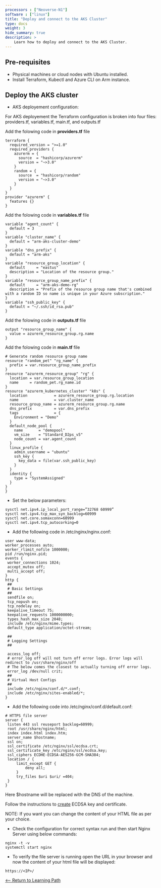 ```yaml
---
processors : ["Neoverse-N1"]
software : ["linux"]
title: "Deploy and connect to the AKS Cluster"
type: docs
weight: 3
hide_summary: true
description: >
    Learn how to deploy and connect to the AKS Cluster.
---
```


## Pre-requisites

* Physical machines or cloud nodes with Ubuntu installed.
* Install Terraform, Kubectl and Azure CLI on Arm instance.

## Deploy the AKS cluster

*  AKS deployement configuration:

For AKS deployement the Terraform configuration is broken into four files: providers.tf, variables.tf, main.tf, and outputs.tf

Add the folowing code in **providers.tf** file

```console
terraform {
  required_version = ">=1.0"
  required_providers {
    azurerm = {
      source  = "hashicorp/azurerm"
      version = "~>3.0"
    }
    random = {
      source  = "hashicorp/random"
      version = "~>3.0"
    }
  }
}
provider "azurerm" {
  features {}
}
```

Add the folowing code in **variables.tf** file

```console
variable "agent_count" {
  default = 3
}
variable "cluster_name" {
  default = "arm-aks-cluster-demo"
}
variable "dns_prefix" {
  default = "arm-aks"
}
variable "resource_group_location" {
  default     = "eastus"
  description = "Location of the resource group."
}
variable "resource_group_name_prefix" {
  default     = "arm-aks-demo-rg"
  description = "Prefix of the resource group name that's combined with a random ID so name is unique in your Azure subscription."
}                                                                                                                 
variable "ssh_public_key" {
  default = "~/.ssh/id_rsa.pub"
}
```

Add the folowing code in **outputs.tf** file

```console
output "resource_group_name" {
  value = azurerm_resource_group.rg.name
}
```

Add the folowing code in **main.tf** file

```console
# Generate random resource group name
resource "random_pet" "rg_name" {
  prefix = var.resource_group_name_prefix
}
resource "azurerm_resource_group" "rg" {
  location = var.resource_group_location
  name     = random_pet.rg_name.id
}
resource "azurerm_kubernetes_cluster" "k8s" {
  location            = azurerm_resource_group.rg.location
  name                = var.cluster_name
  resource_group_name = azurerm_resource_group.rg.name
  dns_prefix          = var.dns_prefix
  tags                = {
    Environment = "Demo"
  }
  default_node_pool {
    name       = "demopool"
    vm_size    = "Standard_D2ps_v5"
    node_count = var.agent_count
  }                                                                                                 
  linux_profile {
    admin_username = "ubuntu"
    ssh_key {
      key_data = file(var.ssh_public_key)
    }
  }
  identity {
    type = "SystemAssigned"
  }
}
}
```

*  Set the below parameters:

```console
sysctl net.ipv4.ip_local_port_range=”32768 60999”
sysctl net.ipv4.tcp_max_syn_backlog=60999
sysctl net.core.somaxconn=60999
sysctl net.ipv4.tcp_autocorking=0
```

* Add the following code in /etc/nginx/nginx.conf:

```console
user www-data;
worker_processes auto;
worker_rlimit_nofile 1000000;
pid /run/nginx.pid;
events {
 worker_connections 1024;
 accept_mutex off;
 multi_accept off;
}
http {
 ##
 # Basic Settings
 ##
 sendfile on;
 tcp_nopush on;
 tcp_nodelay on;
 keepalive_timeout 75;
 keepalive_requests 1000000000;
 types_hash_max_size 2048;
 include /etc/nginx/mime.types;
 default_type application/octet-stream;

 ##
 # Logging Settings
 ##

 access_log off;
 # error_log off will not turn off error logs. Error logs will redirect to /usr/share/nginx/off
 # The below comes the closest to actually turning off error logs.
 error_log /dev/null crit;
 ##
 # Virtual Host Configs
 ##
 include /etc/nginx/conf.d/*.conf;
 include /etc/nginx/sites-enabled/*;
}
```

* Add the following code into /etc/nginx/conf.d/default.conf:

```console
# HTTPS file server
server {
 listen 443 ssl reuseport backlog=60999;
 root /usr/share/nginx/html;
 index index.html index.htm;
 server_name $hostname;
 ssl on;
 ssl_certificate /etc/nginx/ssl/ecdsa.crt;
 ssl_certificate_key /etc/nginx/ssl/ecdsa.key;
 ssl_ciphers ECDHE-ECDSA-AES256-GCM-SHA384;
 location / {
     limit_except GET {
         deny all;
     }
     try_files $uri $uri/ =404;
 }
}
```
Here $hostname will be replaced with the DNS of the machine.

Follow the instructions to [create](/key_and_certification.md) ECDSA key and certificate.

NOTE: If you want you can change the content of your HTML file as per your choice.

* Check the configuration for correct syntax run and then start Nginx Server using below commands:

```console
nginx -t -v
systemctl start nginx
```

* To verify the file server is running open the URL in your browser and now the content of your html file will be displayed:

```console
https://<IP>/
```

[<-- Return to Learning Path](/content/en/cloud/clair/#sections)
